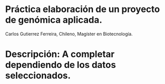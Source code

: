 Práctica elaboración de un proyecto de genómica aplicada.
=
Carlos Gutierrez Ferreira, Chileno, Magíster en Biotecnología.

# **Descripción:**  A completar dependiendo de los datos seleccionados.
